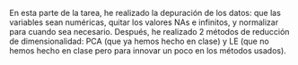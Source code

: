 En esta parte de la tarea, he realizado la depuración de los datos: que las variables sean numéricas, quitar los valores NAs e infinitos, y normalizar para cuando sea necesario.
Después, he realizado 2 métodos de reducción de dimensionalidad: PCA (que ya hemos hecho en clase) y LE (que no hemos hecho en clase pero para innovar un poco en los métodos usados).

